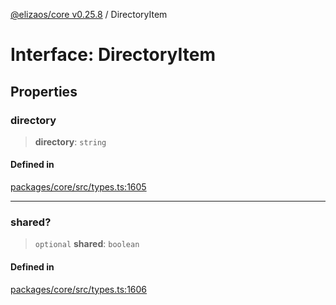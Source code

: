 [@elizaos/core v0.25.8](../index.md) / DirectoryItem

# Interface: DirectoryItem

## Properties

### directory

> **directory**: `string`

#### Defined in

[packages/core/src/types.ts:1605](https://github.com/elizaOS/eliza/blob/main/packages/core/src/types.ts#L1605)

***

### shared?

> `optional` **shared**: `boolean`

#### Defined in

[packages/core/src/types.ts:1606](https://github.com/elizaOS/eliza/blob/main/packages/core/src/types.ts#L1606)
